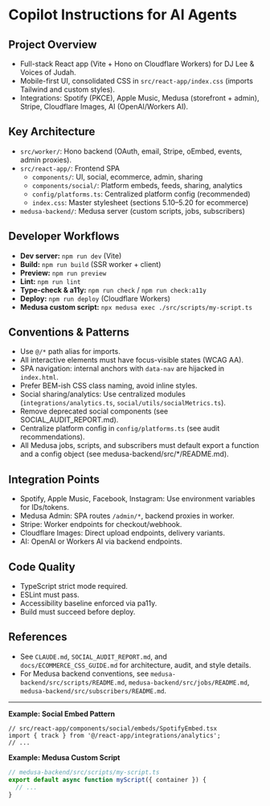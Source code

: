 # Copilot Instructions for AI Agents

## Project Overview
- Full-stack React app (Vite + Hono on Cloudflare Workers) for DJ Lee & Voices of Judah.
- Mobile-first UI, consolidated CSS in `src/react-app/index.css` (imports Tailwind and custom styles).
- Integrations: Spotify (PKCE), Apple Music, Medusa (storefront + admin), Stripe, Cloudflare Images, AI (OpenAI/Workers AI).

## Key Architecture
- `src/worker/`: Hono backend (OAuth, email, Stripe, oEmbed, events, admin proxies).
- `src/react-app/`: Frontend SPA
  - `components/`: UI, social, ecommerce, admin, sharing
  - `components/social/`: Platform embeds, feeds, sharing, analytics
  - `config/platforms.ts`: Centralized platform config (recommended)
  - `index.css`: Master stylesheet (sections 5.10–5.20 for ecommerce)
- `medusa-backend/`: Medusa server (custom scripts, jobs, subscribers)

## Developer Workflows
- **Dev server:** `npm run dev` (Vite)
- **Build:** `npm run build` (SSR worker + client)
- **Preview:** `npm run preview`
- **Lint:** `npm run lint`
- **Type-check & a11y:** `npm run check` / `npm run check:a11y`
- **Deploy:** `npm run deploy` (Cloudflare Workers)
- **Medusa custom script:** `npx medusa exec ./src/scripts/my-script.ts`

## Conventions & Patterns
- Use `@/*` path alias for imports.
- All interactive elements must have focus-visible states (WCAG AA).
- SPA navigation: internal anchors with `data-nav` are hijacked in `index.html`.
- Prefer BEM-ish CSS class naming, avoid inline styles.
- Social sharing/analytics: Use centralized modules (`integrations/analytics.ts`, `social/utils/socialMetrics.ts`).
- Remove deprecated social components (see SOCIAL_AUDIT_REPORT.md).
- Centralize platform config in `config/platforms.ts` (see audit recommendations).
- All Medusa jobs, scripts, and subscribers must default export a function and a config object (see medusa-backend/src/*/README.md).

## Integration Points
- Spotify, Apple Music, Facebook, Instagram: Use environment variables for IDs/tokens.
- Medusa Admin: SPA routes `/admin/*`, backend proxies in worker.
- Stripe: Worker endpoints for checkout/webhook.
- Cloudflare Images: Direct upload endpoints, delivery variants.
- AI: OpenAI or Workers AI via backend endpoints.

## Code Quality
- TypeScript strict mode required.
- ESLint must pass.
- Accessibility baseline enforced via pa11y.
- Build must succeed before deploy.

## References
- See `CLAUDE.md`, `SOCIAL_AUDIT_REPORT.md`, and `docs/ECOMMERCE_CSS_GUIDE.md` for architecture, audit, and style details.
- For Medusa backend conventions, see `medusa-backend/src/scripts/README.md`, `medusa-backend/src/jobs/README.md`, `medusa-backend/src/subscribers/README.md`.

---

**Example: Social Embed Pattern**
```tsx
// src/react-app/components/social/embeds/SpotifyEmbed.tsx
import { track } from '@/react-app/integrations/analytics';
// ...
```

**Example: Medusa Custom Script**
```ts
// medusa-backend/src/scripts/my-script.ts
export default async function myScript({ container }) {
  // ...
}
```
